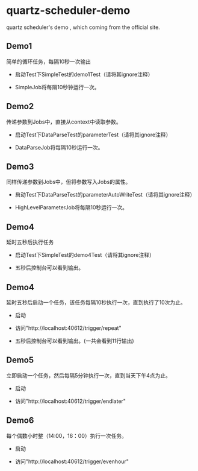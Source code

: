 # quartz-scheduler-demo
quartz scheduler's demo , which coming from the official site.

## Demo1

简单的循环任务，每隔10秒一次输出

*  启动Test下SimpleTest的demo1Test（请将其ignore注释）

*  SimpleJob将每隔10秒钟运行一次。

## Demo2

传递参数到Jobs中，直接从context中读取参数。

* 启动Test下DataParseTest的parameterTest（请将其ignore注释）

* DataParseJob将每隔10秒运行一次。

## Demo3

同样传递参数到Jobs中，但将参数写入Jobs的属性。

* 启动Test下DataParseTest的parameterAutoWriteTest（请将其ignore注释）

* HighLevelParameterJob将每隔10秒运行一次。

## Demo4

延时五秒后执行任务

* 启动Test下SimpleTest的demo4Test（请将其ignore注释）

* 五秒后控制台可以看到输出。

## Demo4 

延时五秒后启动一个任务，该任务每隔10秒执行一次，直到执行了10次为止。

* 启动

* 访问"http://localhost:40612/trigger/repeat"

* 五秒后控制台可以看到输出。(一共会看到11行输出)

## Demo5 

立即启动一个任务，然后每隔5分钟执行一次，直到当天下午4点为止。

* 启动

* 访问"http://localhost:40612/trigger/endlater"

## Demo6

每个偶数小时整（14:00，16：00）执行一次任务。

* 启动

* 访问"http://localhost:40612/trigger/evenhour"


